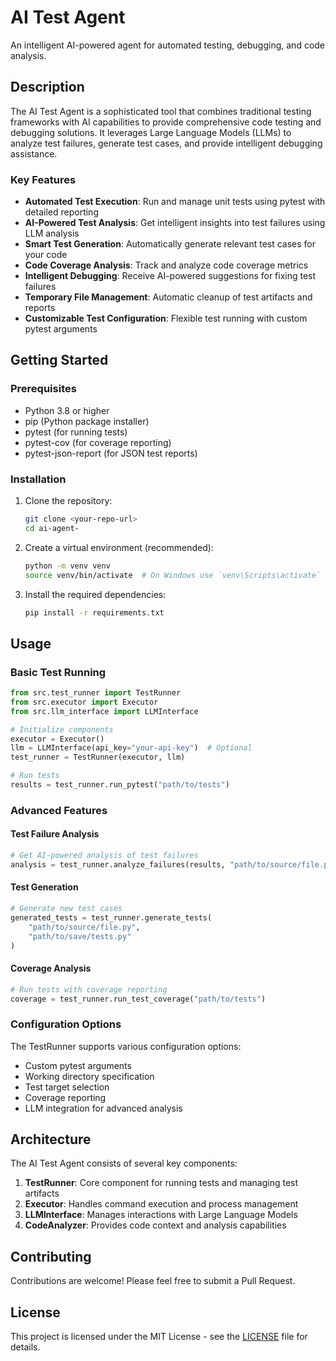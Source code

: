 # AI Test Agent

An intelligent AI-powered agent for automated testing, debugging, and code analysis.

## Description

The AI Test Agent is a sophisticated tool that combines traditional testing frameworks with AI capabilities to provide comprehensive code testing and debugging solutions. It leverages Large Language Models (LLMs) to analyze test failures, generate test cases, and provide intelligent debugging assistance.

### Key Features

- **Automated Test Execution**: Run and manage unit tests using pytest with detailed reporting
- **AI-Powered Test Analysis**: Get intelligent insights into test failures using LLM analysis
- **Smart Test Generation**: Automatically generate relevant test cases for your code
- **Code Coverage Analysis**: Track and analyze code coverage metrics
- **Intelligent Debugging**: Receive AI-powered suggestions for fixing test failures
- **Temporary File Management**: Automatic cleanup of test artifacts and reports
- **Customizable Test Configuration**: Flexible test running with custom pytest arguments

## Getting Started

### Prerequisites

*   Python 3.8 or higher
*   pip (Python package installer)
*   pytest (for running tests)
*   pytest-cov (for coverage reporting)
*   pytest-json-report (for JSON test reports)

### Installation

1.  Clone the repository:
    ```bash
    git clone <your-repo-url>
    cd ai-agent-
    ```

2.  Create a virtual environment (recommended):
    ```bash
    python -m venv venv
    source venv/bin/activate  # On Windows use `venv\Scripts\activate`
    ```

3.  Install the required dependencies:
    ```bash
    pip install -r requirements.txt
    ```

## Usage

### Basic Test Running

```python
from src.test_runner import TestRunner
from src.executor import Executor
from src.llm_interface import LLMInterface

# Initialize components
executor = Executor()
llm = LLMInterface(api_key="your-api-key")  # Optional
test_runner = TestRunner(executor, llm)

# Run tests
results = test_runner.run_pytest("path/to/tests")
```

### Advanced Features

#### Test Failure Analysis

```python
# Get AI-powered analysis of test failures
analysis = test_runner.analyze_failures(results, "path/to/source/file.py")
```

#### Test Generation

```python
# Generate new test cases
generated_tests = test_runner.generate_tests(
    "path/to/source/file.py",
    "path/to/save/tests.py"
)
```

#### Coverage Analysis

```python
# Run tests with coverage reporting
coverage = test_runner.run_test_coverage("path/to/tests")
```

### Configuration Options

The TestRunner supports various configuration options:

- Custom pytest arguments
- Working directory specification
- Test target selection
- Coverage reporting
- LLM integration for advanced analysis

## Architecture

The AI Test Agent consists of several key components:

1. **TestRunner**: Core component for running tests and managing test artifacts
2. **Executor**: Handles command execution and process management
3. **LLMInterface**: Manages interactions with Large Language Models
4. **CodeAnalyzer**: Provides code context and analysis capabilities

## Contributing

Contributions are welcome! Please feel free to submit a Pull Request.

## License

This project is licensed under the MIT License - see the [LICENSE](LICENSE) file for details.